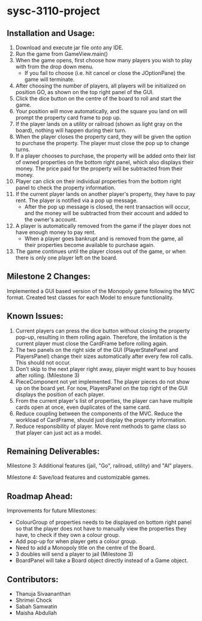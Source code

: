 # sysc-3110-project

## Installation and Usage:

1. Download and execute jar file onto any IDE.
2. Run the game from GameView.main()
3. When the game opens, first choose how many players you wish to play with from the drop down menu. 
    * If you fail to choose (i.e. hit cancel or close the JOptionPane) the game will terminate.
4. After choosing the number of players, all players will be initialized on position GO, as shown on the top right panel of the GUI.
5. Click the dice button on the centre of the board to roll and start the game.
6. Your position will move automatically, and the square you land on will prompt the property card frame to pop up.
7. If the player lands on a utility or railroad (shown as light gray on the board), nothing will happen during their turn.
8. When the player closes the property card, they will be given the option to purchase the property. The player must close the pop up to change turns.
10. If a player chooses to purchase, the property will be added onto their list of owned properties on the bottom right panel, which also displays their money. The price paid for the property will be subtracted from their money.
12. Player can click on their individual properties from the bottom right panel to check the property information.
13. If the current player lands on another player's property, they have to pay rent. The player is notified via a pop up message. 
      * After the pop up message is closed, the rent transaction will occur, and the money will be subtracted from their account and added to the owner's account.
14. A player is automatically removed from the game if the player does not have enough money to pay rent.
      * When a player goes bankrupt and is removed from the game, all their properties become available to purchase again.
16. The game continues until the player closes out of the game, or when there is only one player left on the board.

## Milestone 2 Changes:

Implemented a GUI based version of the Monopoly game following the MVC format.
Created test classes for each Model to ensure functionality.


## Known Issues:

1. Current players can press the dice button without closing the property pop-up, resulting in them rolling again. Therefore, the limitation is the current player must close the CardFrame before rolling again.
2. The two panels on the right side of the GUI (PlayerStatePanel and PlayersPanel) change their sizes automatically after every few roll calls. This should not occur.
3. Don’t skip to the next player right away, player might want to buy houses after rolling. (Milestone 3)
4. PieceComponent not yet implemented. The player pieces do not show up on the board yet. For now, PlayersPanel on the top right of the GUI displays the position of each player. 
5. From the current player's list of properties, the player can have multiple cards open at once, even duplicates of the same card.
6. Reduce coupling between the components of the MVC. Reduce the workload of CardFrame, should just display the property information.
7. Reduce responsibility of player. Move rent methods to game class so that player can just act as a model.

## Remaining Deliverables:

Milestone 3: Additional features (jail, "Go", railroad, utility) and "AI" players. 

Milestone 4: Save/load features and customizable games.

## Roadmap Ahead:

Improvements for future Milestones:

* ColourGroup of properties needs to be displayed on bottom right panel so that the player does not have to manually view the properties they have, to check if they own a colour group. 
* Add pop-up for when player gets a colour group.
* Need to add a Monopoly title on the centre of the Board.
* 3 doubles will send a player to jail (Milestone 3)
* BoardPanel will take a Board object directly instead of a Game object.

## Contributors:
* Thanuja Sivaananthan
* Shrimei Chock
* Sabah Samwatin
* Maisha Abdullah
